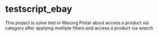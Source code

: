 # testscript_ebay
This project is solve test in Warung Pintar about access a product via category after applying multiple filters and access a product via search
